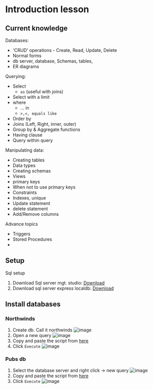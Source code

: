 # Introduction lesson


## Current knowledge

Databases:
- 'CRUD' operations - Create, Read, Update, Delete
- Normal forms
- db server, database, Schemas, tables, 
- ER diagrams

Querying:
- Select
   - `as` (useful with joins)
- Select with a limit
- where
  - ... in
  - `>,<, equals like`
- Order by
- Joins (Left, Right, inner, outer)
- Group by & Aggregate functions
- Having clause
- Query within query


Manipulating data:
- Creating tables
- Data types
- Creating schemas
- Views
- primary keys
- When not to use primary keys
- Constraints
- Indexes, unique
- Update statement
- delete statement
- Add/Remove columns

Advance topics
- Triggers
- Stored Procedures
- 



## Setup
Sql setup

1. Download Sql server mgt. studio: [Download](https://docs.microsoft.com/en-us/sql/ssms/download-sql-server-management-studio-ssms?view=sql-server-ver15)
2. Download sql server express localdb: [Download](https://docs.microsoft.com/en-us/sql/database-engine/configure-windows/sql-server-express-localdb?view=sql-server-ver15)

## Install databases
### Northwinds
1. Create db. Call it northwinds
![image](https://github.com/user-attachments/assets/8ff64087-45ed-427f-b23e-92bf389109d4)
2. Open a new query
![image](https://github.com/user-attachments/assets/c842f4a2-fbb6-4499-9bd4-a431d99446b6)
3. Copy and paste the script from [here](https://github.com/microsoft/sql-server-samples/blob/master/samples/databases/northwind-pubs/instnwnd.sql)
4. Click `Execute`
![image](https://github.com/user-attachments/assets/a06296ab-22fa-4981-bb06-917a47a6dffc)

### Pubs db
1. Select the database server and right click -> new query
![image](https://github.com/user-attachments/assets/b6c7b239-9525-4a75-85f6-a72d41623aa0)
2. Copy and paste the script from [here](https://github.com/microsoft/sql-server-samples/blob/master/samples/databases/northwind-pubs/instpubs.sql)
3. Click `Execute`
![image](https://github.com/user-attachments/assets/a06296ab-22fa-4981-bb06-917a47a6dffc)


